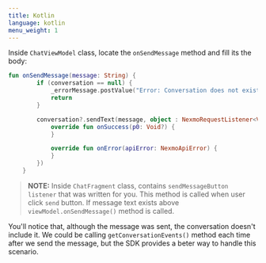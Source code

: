 ```yaml
---
title: Kotlin
language: kotlin
menu_weight: 1
---
```



Inside `ChatViewModel` class, locate the `onSendMessage` method and fill its the body:

```kotlin
fun onSendMessage(message: String) {
        if (conversation == null) {
            _errorMessage.postValue("Error: Conversation does not exist")
            return
        }

        conversation?.sendText(message, object : NexmoRequestListener<Void> {
            override fun onSuccess(p0: Void?) {
            }

            override fun onError(apiError: NexmoApiError) {
            }
        })
    }
```

> **NOTE:** Inside `ChatFragment` class, contains `sendMessageButton listener` that was written for you. This method is called when user click `send` button. If message text exists above `viewModel.onSendMessage()` method is called.

You'll notice that, although the message was sent, the conversation doesn't include it. We could be calling `getConversationEvents()` method each time after we send the message, but the SDK provides a beter way to handle this scenario.
